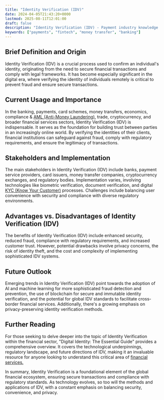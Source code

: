 ```yaml
---
title: "Identity Verification (IDV)"
date: 2024-04-05T21:43:20+0000
lastmod: 2025-08-11T12:01:00
draft: false
description: "Identity Verification (IDV) - Payment industry knowledge and insights"
keywords: ["payments", "fintech", "money transfer", "banking"]
---
```


## Brief Definition and Origin

Identity Verification (IDV) is a crucial process used to confirm an individual's identity, originating from the need to secure financial transactions and comply with legal frameworks. It has become especially significant in the digital era, where verifying the identity of individuals remotely is critical to prevent fraud and ensure secure transactions.

## Current Usage and Importance

In the banking, payments, card schemes, money transfers, economics, compliance & [AML (Anti-Money Laundering)](https://faisalkhan.com/learn/payments-wiki/anti-money-laundering-aml/), trade, cryptocurrency, and broader financial services sectors, Identity Verification (IDV) is indispensable. It serves as the foundation for building trust between parties in an increasingly online world. By verifying the identities of their clients, financial institutions can safeguard against fraud, comply with regulatory requirements, and ensure the legitimacy of transactions.

## Stakeholders and Implementation

The main stakeholders in Identity Verification (IDV) include banks, payment service providers, card issuers, money transfer companies, cryptocurrency exchanges, and regulatory bodies. Implementation varies, involving technologies like biometric verification, document verification, and digital [KYC (Know Your Customer)](https://faisalkhan.com/learn/payments-wiki/know-your-customer-kyc/) processes. Challenges include balancing user convenience with security and compliance with diverse regulatory environments.

## Advantages vs. Disadvantages of Identity Verification (IDV)

The benefits of Identity Verification (IDV) include enhanced security, reduced fraud, compliance with regulatory requirements, and increased customer trust. However, potential drawbacks involve privacy concerns, the risk of identity theft, and the cost and complexity of implementing sophisticated IDV systems.

## Future Outlook

Emerging trends in Identity Verification (IDV) point towards the adoption of AI and machine learning for more sophisticated fraud detection and prevention, the use of blockchain for secure and immutable identity verification, and the potential for global IDV standards to facilitate cross-border financial services. Additionally, there's a growing emphasis on privacy-preserving identity verification methods.

## Further Reading

For those seeking to delve deeper into the topic of Identity Verification within the financial sector, "Digital Identity: The Essential Guide" provides a comprehensive overview. It covers the technological underpinnings, regulatory landscape, and future directions of IDV, making it an invaluable resource for anyone looking to understand this critical area of [financial services.](https://faisalkhanllc.xyz/resources/payments-wiki/f/financial-services/)

In summary, Identity Verification is a foundational element of the global financial ecosystem, ensuring secure transactions and compliance with regulatory standards. As technology evolves, so too will the methods and applications of IDV, with a constant emphasis on balancing security, convenience, and privacy.